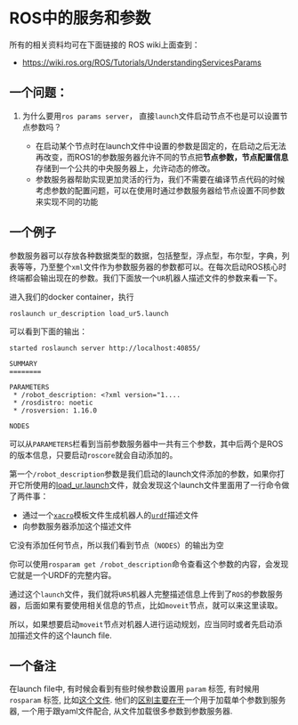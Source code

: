# ROS中的服务和参数

所有的相关资料均可在下面链接的 ROS wiki上面查到：
- https://wiki.ros.org/ROS/Tutorials/UnderstandingServicesParams

## 一个问题：

1. 为什么要用`ros params server`， 直接`launch`文件启动节点不也是可以设置节点参数吗？

   - 在启动某个节点时在launch文件中设置的参数是固定的，在启动之后无法再改变，而ROS1的参数服务器允许不同的节点把**节点参数，节点配置信息**存储到一个公共的中央服务器上，允许动态的修改。
   - 参数服务器帮助实现更加灵活的行为，我们不需要在编译节点代码的时候考虑参数的配置问题，可以在使用时通过参数服务器给节点设置不同参数来实现不同的功能

## 一个例子
参数服务器可以存放各种数据类型的数据，包括整型，浮点型，布尔型，字典，列表等等，乃至整个`xml`文件作为参数服务器的参数都可以。在每次启动ROS核心时终端都会输出现在的参数。我们下面放一个`UR`机器人描述文件的参数来看一下。

进入我们的docker container，执行
```bash{.line-numbers}
roslaunch ur_description load_ur5.launch
```

可以看到下面的输出：
```bash{.line-numbers}
started roslaunch server http://localhost:40855/

SUMMARY
========

PARAMETERS
 * /robot_description: <?xml version="1....
 * /rosdistro: noetic
 * /rosversion: 1.16.0

NODES
```

可以从`PARAMETERS`栏看到当前参数服务器中一共有三个参数，其中后两个是ROS的版本信息，只要启动`roscore`就会自动添加的。

第一个`/robot_description`参数是我们启动的launch文件添加的参数，如果你打开它所使用的[load_ur.launch](https://github.com/ros-industrial/universal_robot/blob/noetic-devel/ur_description/launch/load_ur.launch)文件，就会发现这个launch文件里面用了一行命令做了两件事：
- 通过一个[`xacro`](urdf.md)模板文件生成机器人的[`urdf`](urdf.md)描述文件
- 向参数服务器添加这个描述文件

它没有添加任何节点，所以我们看到节点（`NODES`）的输出为空

你可以使用`rosparam get /robot_description`命令查看这个参数的内容，会发现它就是一个URDF的完整内容。

通过这个`launch`文件，我们就将`UR5`机器人完整描述信息上传到了`ROS`的参数服务器，后面如果有要使用相关信息的节点，比如`moveit`节点，就可以来这里读取。

所以，如果想要启动`moveit`节点对机器人进行运动规划，应当同时或者先启动添加描述文件的这个launch file.

## 一个备注
在launch file中, 有时候会看到有些时候参数设置用 `param` 标签, 有时候用 `rosparam` 标签, 比如[这个文件](https://github.com/ros-industrial/universal_robot/blob/noetic-devel/ur5_moveit_config/launch/planning_context.launch). 他们的[区别主要在于](https://robotics.stackexchange.com/questions/41941/when-to-use-param-and-rosparam-on-launch-file#:~:text=I%20believe%20that%20the%20main,is%20an%20entire%20URDF%20file.)一个用于加载单个参数到服务器, 一个用于跟yaml文件配合, 从文件加载很多参数到参数服务器.
